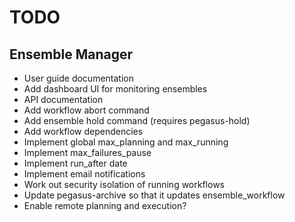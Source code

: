 TODO
====

Ensemble Manager
----------------
* User guide documentation
* Add dashboard UI for monitoring ensembles
* API documentation
* Add workflow abort command
* Add ensemble hold command (requires pegasus-hold)
* Add workflow dependencies
* Implement global max\_planning and max\_running
* Implement max\_failures\_pause
* Implement run\_after date
* Implement email notifications
* Work out security isolation of running workflows
* Update pegasus-archive so that it updates ensemble_workflow
* Enable remote planning and execution?


